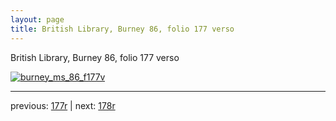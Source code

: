```yaml
---
layout: page
title: British Library, Burney 86, folio 177 verso
---
```


British Library, Burney 86, folio 177 verso

[![burney_ms_86_f177v](http://www.homermultitext.org/iipsrv?IIIF=/project/homer/pyramidal/deepzoom/bl/burney86imgs/v1/burney_ms_86_f177v.tif/full/800,/0/default.jpg)](http://www.homermultitext.org/ict2/?urn=urn:cite2:bl:burney86imgs.v1:burney_ms_86_f177v) 

---

previous:  [177r](../177r/) | next: [178r](../178r/)